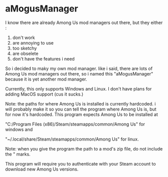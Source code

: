# aMogusManager


I know there are already Among Us mod managers out there, but they either :


1. don't work
2. are annoying to use
3. too sketchy
4. are obselete 
5. don't have the features i need


So i decided to maky my own mod manager. like i said, there are lots of Among Us mod managers out there, so i named this "aMogusManager" because it is yet another mod manager.


Currently, this only supports Windows and Linux. I don't have plans for adding MacOS support (cus it sucks.)

Note: the paths for where Among Us is installed is currently hardcoded. i will probably make it so you can tell the program where Among Us is, but for now it's hardcoded.
This program expects Among Us to be installed at


"C:/Program Files (x86)/Steam/steamapps/common/Among Us" for windows and


"~/.local/share/Steam/steamapps/common/Among Us" for linux.


Note: when you give the program the path to a mod's zip file, do not include the " marks.


This program will require you to authenticate with your Steam account to download new Among Us versions.
